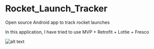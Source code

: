# Rocket_Launch_Tracker
Open source Android app to track rocket launches

In this application, I have tried to use MVP + Retrofit + Lottie + Fresco

![alt text](https://image.ibb.co/i44Uto/Webp_net_resizeimage_1.png)
